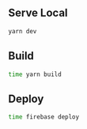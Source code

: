 ## Serve Local

```bash
yarn dev
```

## Build

```bash
time yarn build
```

## Deploy

```bash
time firebase deploy
```